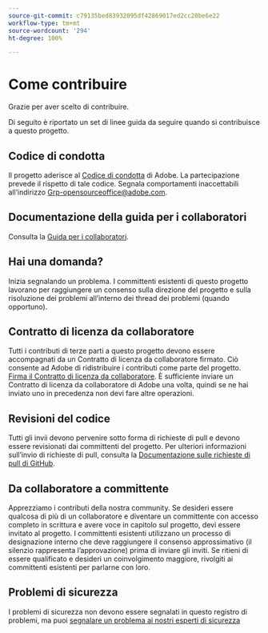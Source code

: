 ```yaml
---
source-git-commit: c79135bed83932095df42869017ed2cc20be6e22
workflow-type: tm+mt
source-wordcount: '294'
ht-degree: 100%

---
```

# Come contribuire

Grazie per aver scelto di contribuire.

Di seguito è riportato un set di linee guida da seguire quando si contribuisce a questo progetto.

## Codice di condotta

Il progetto aderisce al [Codice di condotta](code-of-conduct.md) di Adobe. La partecipazione
prevede il rispetto di tale codice. Segnala comportamenti inaccettabili all’indirizzo
[Grp-opensourceoffice@adobe.com](mailto:Grp-opensourceoffice@adobe.com).

## Documentazione della guida per i collaboratori

Consulta la [Guida per i collaboratori](https://experienceleague.adobe.com/docs/contributor/contributor-guide/introduction.html?lang=it).

## Hai una domanda?

Inizia segnalando un problema. I committenti esistenti di questo progetto lavorano per raggiungere
un consenso sulla direzione del progetto e sulla risoluzione dei problemi all’interno dei thread dei problemi
(quando opportuno).

## Contratto di licenza da collaboratore

Tutti i contributi di terze parti a questo progetto devono essere accompagnati da un Contratto di licenza da collaboratore firmato. Ciò consente ad Adobe di ridistribuire i contributi
come parte del progetto. [Firma il Contratto di licenza da collaboratore](http://opensource.adobe.com/cla.html). È sufficiente inviare un Contratto di licenza da collaboratore di Adobe una volta, quindi se ne hai inviato uno in precedenza non devi fare altre operazioni.

## Revisioni del codice

Tutti gli invii devono pervenire sotto forma di richieste di pull e devono essere revisionati
dai committenti del progetto. Per ulteriori informazioni sull’invio di richieste di pull,
consulta la [Documentazione sulle richieste di pull di GitHub](https://help.github.com/it/articles/about-pull-requests/).

<!--
Lastly, please follow the [pull request template](PULL_REQUEST_TEMPLATE.md) when
submitting a pull request!
-->

## Da collaboratore a committente

Apprezziamo i contributi della nostra community. Se desideri essere qualcosa di più di un collaboratore e diventare un committente con accesso completo in scrittura e avere voce in capitolo sul progetto, devi essere invitato al progetto. I committenti esistenti utilizzano un processo di designazione 
interno che deve raggiungere il consenso approssimativo (il silenzio rappresenta l’approvazione)
prima di inviare gli inviti. Se ritieni di essere qualificato e desideri un coinvolgimento maggiore,
rivolgiti ai committenti esistenti per parlarne con loro.

## Problemi di sicurezza

I problemi di sicurezza non devono essere segnalati in questo registro di problemi, ma puoi [segnalare un problema ai nostri esperti di sicurezza](https://helpx.adobe.com/it/security/alertus.html)
